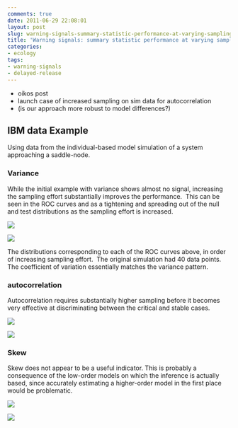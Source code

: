 ```yaml
---
comments: true
date: 2011-06-29 22:08:01
layout: post
slug: warning-signals-summary-statistic-performance-at-varying-sampling-effort
title: 'Warning signals: summary statistic performance at varying sampling effort'
categories:
- ecology
tags:
- warning-signals
- delayed-release
---
```


* oikos post
* launch case of increased sampling on sim data for autocorrelation
* (is our approach more robust to model differences?)

## IBM data Example


Using data from the individual-based model simulation of a system approaching a saddle-node.


### Variance


While the initial example with variance shows almost no signal, increasing the sampling effort substantially improves the performance.  This can be seen in the ROC curves and as a tightening and spreading out of the null and test distributions as the sampling effort is increased.



![]( http://farm6.staticflickr.com/5061/5886269969_d9fecfa77b_o.png )


![]( http://farm6.staticflickr.com/5158/5886270151_ddf0fd6c45_o.png )




The distributions corresponding to each of the ROC curves above, in order of increasing sampling effort.  The original simulation had 40 data points. The coefficient of variation essentially matches the variance pattern.


### autocorrelation


Autocorrelation requires substantially higher sampling before it becomes very effective at discriminating between the critical and stable cases.

![]( http://farm6.staticflickr.com/5312/5886270427_c95b6dd420_o.png )


![]( http://farm6.staticflickr.com/5263/5886270603_ac9dc593b3_o.png )



### Skew


Skew does not appear to be a useful indicator. This is probably a consequence of the low-order models on which the inference is actually based, since accurately estimating a higher-order model in the first place would be problematic.

![]( http://farm6.staticflickr.com/5304/5886270909_3d145b3522_o.png )


![]( http://farm6.staticflickr.com/5080/5886837244_69fb0de8b7_o.png )




